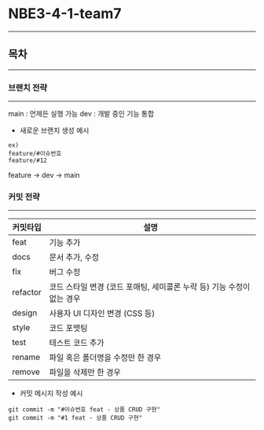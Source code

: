 # NBE3-4-1-team7 # 

---
## 목차 ##

---



### 브랜치 전략 ###

---
main : 언제든 실행 가능
dev : 개발 중인 기능 통합

* 새로운 브랜치 생성 예시
```
ex)
feature/#이슈번호
feature/#12
```
feature -> dev -> main

### 커밋 전략 ###

---

| 커밋타입 | 설명        |
|------|-----------|
| feat | 기능 추가     |
| docs | 문서 추가, 수정 |
| fix  | 버그 수정     |
| refactor | 코드 스타일 변경 (코드 포매팅, 세미콜론 누락 등) 기능 수정이 없는 경우  |
| design | 	사용자 UI 디자인 변경 (CSS 등) |
| style | 코드 포맷팅    |
| test | 테스트 코드 추가 |
| rename | 파일 혹은 폴더명을 수정만 한 경우 |
| remove | 파일을 삭제만 한 경우 |

* 커밋 메시지 작성 예시
```
git commit -m "#이슈번호 feat - 상품 CRUD 구현"
git commit -m "#1 feat - 상품 CRUD 구현"
```




